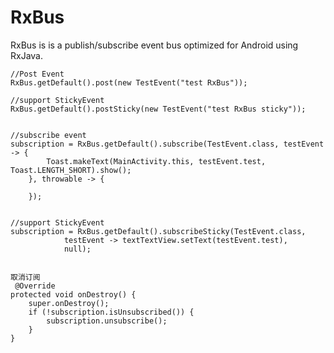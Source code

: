 # RxBus
RxBus is is a publish/subscribe event bus optimized for Android using RxJava.

    //Post Event
    RxBus.getDefault().post(new TestEvent("test RxBus"));
   
    //support StickyEvent
    RxBus.getDefault().postSticky(new TestEvent("test RxBus sticky"));
    
    
    //subscribe event
    subscription = RxBus.getDefault().subscribe(TestEvent.class, testEvent -> {
            Toast.makeText(MainActivity.this, testEvent.test, Toast.LENGTH_SHORT).show();
        }, throwable -> {

        });
        
    
    //support StickyEvent
    subscription = RxBus.getDefault().subscribeSticky(TestEvent.class,
                testEvent -> textTextView.setText(testEvent.test),
                null);
                
    
    取消订阅            
     @Override
    protected void onDestroy() {
        super.onDestroy();
        if (!subscription.isUnsubscribed()) {
            subscription.unsubscribe();
        }
    }
